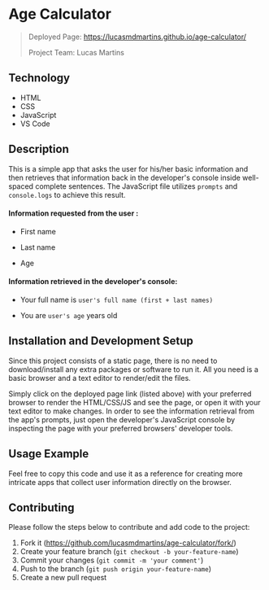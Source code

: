 # Age Calculator

> Deployed Page: <https://lucasmdmartins.github.io/age-calculator/>
>
> Project Team: Lucas Martins

## Technology

 * HTML
 * CSS
 * JavaScript
 * VS Code

## Description

This is a simple app that asks the user for his/her basic information and then retrieves that information back in the developer's console inside well-spaced complete sentences. The JavaScript file utilizes `prompts` and `console.logs` to achieve this result.

#### Information requested from the user :

* First name

* Last name

* Age

#### Information retrieved in the developer's console:

* Your full name is `user's full name (first + last names)`

* You are `user's age` years old 

## Installation and Development Setup

Since this project consists of a static page, there is no need to download/install any extra packages or software to run it. All you need is a basic browser and a text editor to render/edit the files.

Simply click on the deployed page link (listed above) with your preferred browser to render the HTML/CSS/JS and see the page, or open it with your text editor to make changes. In order to see the information retrieval from the app's prompts, just open the developer's JavaScript console by inspecting the page with your preferred browsers' developer tools.

## Usage Example

Feel free to copy this code and use it as a reference for creating more intricate apps that collect user information directly on the browser.

## Contributing

Please follow the steps below to contribute and add code to the project:

1. Fork it (<https://github.com/lucasmdmartins/age-calculator/fork/>)
2. Create your feature branch (`git checkout -b your-feature-name`)
3. Commit your changes (`git commit -m 'your comment'`)
4. Push to the branch (`git push origin your-feature-name`)
5. Create a new pull request